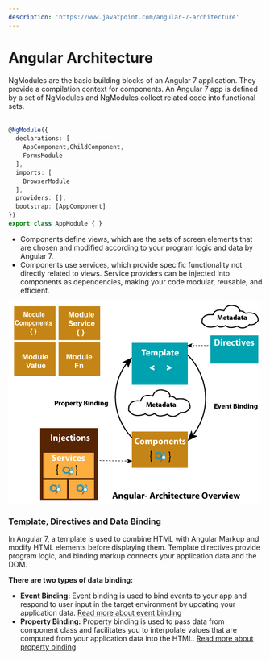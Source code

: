 ```yaml
---
description: 'https://www.javatpoint.com/angular-7-architecture'
---
```


# Angular Architecture

NgModules are the basic building blocks of an Angular 7 application. They provide a compilation context for components. An Angular 7 app is defined by a set of NgModules and NgModules collect related code into functional sets.

```typescript

@NgModule({
  declarations: [
    AppComponent,ChildComponent,
    FormsModule
  ],
  imports: [
    BrowserModule
  ],
  providers: [],
  bootstrap: [AppComponent]
})
export class AppModule { }

```



* Components define views, which are the sets of screen elements that are chosen and modified according to your program logic and data by Angular 7.
* Components use services, which provide specific functionality not directly related to views. Service providers can be injected into components as dependencies, making your code modular, reusable, and efficient.

![](../../../.gitbook/assets/image%20%28321%29.png)



### Template, Directives and Data Binding

In Angular 7, a template is used to combine HTML with Angular Markup and modify HTML elements before displaying them. Template directives provide program logic, and binding markup connects your application data and the DOM.

**There are two types of data binding:**

* **Event Binding:** Event binding is used to bind events to your app and respond to user input in the target environment by updating your application data. [Read more about event binding](https://www.javatpoint.com/angular-7-event-binding)
* **Property Binding:** Property binding is used to pass data from component class and facilitates you to interpolate values that are computed from your application data into the HTML. [Read more about property binding](https://www.javatpoint.com/angular-7-property-binding)





